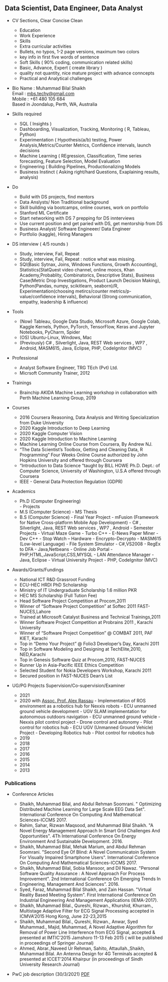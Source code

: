 ## Data Scientist, Data Engineer, Data Analyst

- CV Sections, Clear Concise Clean
	- Education
    - Work Experience
	- Skills
    - Extra curricular activities
    - Bullets, no typos, 1-2 page versions, maximum two colors
    - key info in first five words of sentence
    - Soft Skills ( 90% coding, communication related skills)
    - Basic, Advance, Expert ( create library ) 
    - quality not quantity, nice mature project with advance conncepts
    - Practical and Analytical challenges

- Bio
Name : Muhammad Bilal Shaikh   
Email : mbs.techy@gmail.com    
Mobile : +61 480 105 684    
Based in Joondalup, Perth, WA, Australia

- Skills required
	- SQL ( Insights ) 
    - Dashboarding, Visualization, Tracking, Monitoring ( R, Tableau, Python)
    - Experimentation ( Hypothesis(a/b) testing, Power Analysis,Metrics/Counter Metrics, Confidence intervals, launch decisions
    - Machine Learning ( REgression, Classification, Time series forecasting, Feature Selection, Model Evaluation
    - Engineering ( Building Pipelines, Productionalizing Models
    - Business Instinct ( Asking right/hard Questions, Exaplaining results, analysis)

- Do 
	- Build with DS projects, find mentors
    - Data Anslysts/ Non Traditional background
    - Skill building via bootcamps, online courses, work on portfolio
    - Stanford ML Certificate
    - Start networking with DS 7 prepping for DS innterviews
    - Use current position and get paried with DS, get mentorship from DS
    - Business Analyst/ Software Engineeer/ Data Engineer
    - Portfolio (kaggle), Hiring Managers
    
- DS interview ( 4/5 rounds )
	- Study, interview, Fail, Repeat
    - Study, interview, Fail, Repeat : notice what was missing.
    - SQl(Basic Sytnax, Joins, Windows Functions, Growth Accounting), Statistics(StatQuest video channel, online moocs, Khan Academy,Probablity, Combinatorics, Descriptive Stats), Business Case(Metric Drop Investigations, Product Launch Decision Making), Python(Pandas, numpy, scikitlearn, seaborn)/R, Experimentation(choosing metircs/counter metrics/p-value/confidence intervals), Behavioral (Strong communication, empathy, leadership & influence)

- Tools
	- (Now) Tableau, Google Data Studio, Microsoft Azure, Google Colab, Kaggle Kernels, Python, PyTorch, TensorFlow, Keras and Jupyter Notebooks, PyCharm, Spider
    - (OS) Ubuntu-Linux, Windows, Mac
    - (Previously) C# , Silverlight, Java, REST Web services , WP7 , Android, MASM615, Java, Eclipse, PHP, CodeIgnitor (MVC)

- Professional
	- Analyst Software Engineer, TRG TEch (Pvt) Ltd.
    - Micrsoft Community Trainer, 2012
    
- Trainings
	- Brainchip AKIDA Machine Learning workshop in collaboration with Perth Machine Learning Group, 2019
    
- Courses
	- 2016 Coursera Reasoning, Data Analysis and Writing Specialization from Duke University
    - 2020 Kaggle Introduction to Deep Learning
    - 2020 Kaggle Computer Vision
    - 2020 Kaggle Introduction to Machine Learning
    - Machine Learning Online Course from Coursera, By Andrew NJ.
    - “The Data Scientist’s Toolbox, Getting and Cleaning Data, R Programming” Four Weeks Online Course authorized by John Hopkins University and offered through Coursera
    - “Introduction to Data Science “taught by BILL HOWE Ph.D. Dept.: of Computer Science, University of Washington, U.S.A offered through Coursera
    - IEEE - General Data Protection Regulation (GDPR)
 
- Academics
	- Ph.D (Computer Engineering)    
    		- Projects
    - M.S (Computer Science)
    		- MS Thesis
    - B.S (Computer Science)
          - Final Year Project
                  - mFusion (Framework for Native Cross-platform Mobile App Development) - C# , Silverlight, Java, REST Web services , WP7 , Android
          - Semester Projects
                  - Virtual Maze Game - Turbo C++
                  - E-News Paper Miner - Dev C++
                  - Stop Watch – Hardware
                  - Encrypto-Decrypto - MASM615 (Low-level Language)
                  - File System Simulator - C#,VS2008
                  - RegEx to DFA - Java,Netbeans
                  - Online Job Portal - PHP,HTML,JavaScript,CSS,MYSQL
                  - LAN Attendance Manager - Java, Eclipse
                  - Virtual University Project - PHP, CodeIgnitor (MVC)

- Awards/Grants/Fundings
	- National ICT R&D Grassroot Funding
	- ECU-HEC HRDI PhD Scholarship
	- Ministry of IT Undergraduate Scholarship 1.6 million PKR
	- HEC MS Scholarship (Full Tution Fee)
	- Head Software Project Competition at Procom,2011
	- Winner of “Software Project Competition” at Softec 2011 FAST-NUCES,Lahore
	- Trained at Microsoft Catalyst Business and Technical Trainings,2011
	- Winner Software Project Competition at Probrains 2011 , Karachi University
	- Winner of “Software Project Competition” @ COMBAT 2011, PAF KIET, Karachi
	- Top in “Demo Your Project” @ Folio3 Developer’s Day, Karachi 2011
	- Top in Software Modeling and Designing at TechElite,2010, NED,Karachi
	- Top in Genesis Software Quiz at Procom,2010, FAST-NUCES
	- Runner Up in Asia-Pacific IEEE Ethics Competition
	- Selected Student for Nokia Developers Workshop, Karachi 2011
	- Secured position in FAST-NUCES Dean’s List
    
    
- UG/PG Projects Supervision/Co-supervision/Examiner
	- 2021
	- 2020	with [Assoc. Prof. Alex Rassau](https://www.ecu.edu.au/schools/engineering/staff/profiles/associate-deans/dr-alexander-rassau)
    		- Implementation of ROS environment as a robotics hub for Nexxis robots
			- ECU unmanned ground vehicle development
			- UGV SLAM implementation for autonomous outdoors navigation
			- ECU unmanned ground vehicle
			- Nexxis pilot control project
			- Drone control and autonomy
			- Pilot control for robotics hub
			- ECU UGV (Unmanned Ground Vehicle) Project
			- Developing Robotics hub
			- Pilot control for robotics hub
	- 2019
    - 2018
    - 2017
    - 2016
    - 2015
    - 2014
    - 2013
    
### Publications
- Conference Articles 
	- Shaikh, Muhammad Bilal, and Abdul Rehman Soomrani. " Optimizing Distributed Machine Learning for Large Scale EEG Data Set". International Conference On Computing And Mathematical Sciences-ICCMS 2017.
	- Rahim, Sahar, Rizwan Maqsood, and Muhammad Bilal Shaikh. "A Novel Energy Management Approach In Smart Grid Challenges And Opportunities". 4Th International Conference On Energy Environment And Sustainable Development. 2016.
	- Shaikh, Muhammad Bilal, Mehak Marium, and Abdul Rehman Soomrani. "Second Eye Of Blind: A Novel Communicatoin System For Visually Impaired Smartphone Users". International Conference On Computing And Mathematical Sciences-ICCMS 2017.
	- Shaikh, Muhammad Bilal, Sobia Mansoor, and Dil Nawaz. "Personal Software Quality Assurance : A Novel Approach For Process Improvement". 2nd International Conference On Emerging Trends In Engineering, Management And Sciences”. 2016.
	- Syed, Faraz, Muhammad Bilal Shaikh, and Zain Hassan. "Virtual Reality Based Meeting System". First International Conference On Industrial Engineering And Management Applications (IEMA-2017).
	- Shaikh, Muhammad Bilal., Qureshi, Rizwan., Khurshid, Khurram., Multistage Adaptive Filter for ECG Signal Processing accepted in ICMVA’2015 Hong Kong, June 22-23,2015
	- Shaikh, Muhammad Bilal., Qureshi, Rizwan., Anwar, Syed Muhammad., Majid, Muhammad, A Novel Adaptive Algorithm for Removal of Power Line Interference from ECG Signal, accepted & presented at IMTIC’2015 Jamshoro 11-13 Feb 2015 ( will be published in proceedings of Springer Journal)
	- Ahmed, Abrar.,Naveed Ur Rehman, Sahito, Attaullah.,Shaikh, Muhammad Bilal. An Antenna Design for 4G Terminals accepted & presented at ICCET’2014 Khairpur (in proceedings of Sindh University Research Journal)
    
    
 -	PwC job description (30/3/2021) [PDF](https://github.com/mbilalshaikh/mbilalshaikh.github.io/blob/master/assets/Data%20Analyst_Data%20Scientist%20-%20Manager%20_%20PwC%20Australia%20_%20LinkedIn.pdf)
